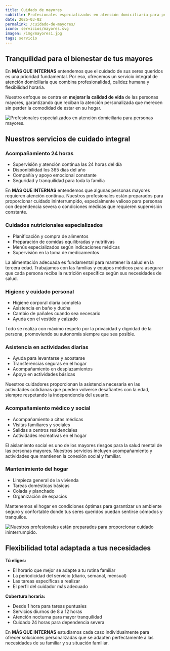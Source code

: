 ```yaml
---
title: Cuidado de mayores
subtitle: Profesionales especializados en atención domiciliaria para personas mayores
date: 2025-03-02
permalink: /cuidado-de-mayores/
icono: servicios/mayores.svg
imagen: /img/mayores1.jpg
tags: servicio
---
```


## Tranquilidad para el bienestar de tus mayores

En **MÁS QUE INTERNAS** entendemos que el cuidado de sus seres queridos es una prioridad fundamental. Por eso, ofrecemos un servicio integral de atención domiciliaria que combina profesionalidad, calidez humana y flexibilidad horaria.

Nuestro enfoque se centra en **mejorar la calidad de vida** de las personas mayores, garantizando que reciban la atención personalizada que merecen sin perder la comodidad de estar en su hogar.

![Profesionales especializados en atención domiciliaria para personas mayores.](/img/mayores1.jpg)

## Nuestros servicios de cuidado integral

### Acompañamiento 24 horas

- Supervisión y atención continua las 24 horas del día
- Disponibilidad los 365 días del año
- Compañía y apoyo emocional constante
- Seguridad y tranquilidad para toda la familia

En **MÁS QUE INTERNAS** entendemos que algunas personas mayores requieren atención continua. Nuestros profesionales están preparados para proporcionar cuidado ininterrumpido, especialmente valioso para personas con dependencia severa o condiciones médicas que requieren supervisión constante.

### Cuidados nutricionales especializados

- Planificación y compra de alimentos
- Preparación de comidas equilibradas y nutritivas
- Menús especializados según indicaciones médicas
- Supervisión en la toma de medicamentos

La alimentación adecuada es fundamental para mantener la salud en la tercera edad. Trabajamos con las familias y equipos médicos para asegurar que cada persona reciba la nutrición específica según sus necesidades de salud.

### Higiene y cuidado personal

- Higiene corporal diaria completa
- Asistencia en baño y ducha
- Cambio de pañales cuando sea necesario
- Ayuda con el vestido y calzado

Todo se realiza con máximo respeto por la privacidad y dignidad de la persona, promoviendo su autonomía siempre que sea posible.

### Asistencia en actividades diarias

- Ayuda para levantarse y acostarse
- Transferencias seguras en el hogar
- Acompañamiento en desplazamientos
- Apoyo en actividades básicas

Nuestros cuidadores proporcionan la asistencia necesaria en las actividades cotidianas que pueden volverse desafiantes con la edad, siempre respetando la independencia del usuario.

### Acompañamiento médico y social

- Acompañamiento a citas médicas
- Visitas familiares y sociales
- Salidas a centros residenciales
- Actividades recreativas en el hogar

El aislamiento social es uno de los mayores riesgos para la salud mental de las personas mayores. Nuestros servicios incluyen acompañamiento y actividades que mantienen la conexión social y familiar.

### Mantenimiento del hogar

- Limpieza general de la vivienda
- Tareas domésticas básicas
- Colada y planchado
- Organización de espacios

Mantenemos el hogar en condiciones óptimas para garantizar un ambiente seguro y confortable donde tus seres queridos puedan sentirse cómodos y tranquilos.

![Nuestros profesionales están preparados para proporcionar cuidado ininterrumpido.](/img/mayores2.jpg)

## Flexibilidad total adaptada a tus necesidades

**Tú eliges:**

- El horario que mejor se adapte a tu rutina familiar
- La periodicidad del servicio (diario, semanal, mensual)
- Las tareas específicas a realizar
- El perfil del cuidador más adecuado

**Cobertura horaria:**

- Desde 1 hora para tareas puntuales
- Servicios diurnos de 8 a 12 horas
- Atención nocturna para mayor tranquilidad
- Cuidado 24 horas para dependencia severa

En **MÁS QUE INTERNAS** estudiamos cada caso individualmente para ofrecer soluciones personalizadas que se adapten perfectamente a las necesidades de su familiar y su situación familiar.

